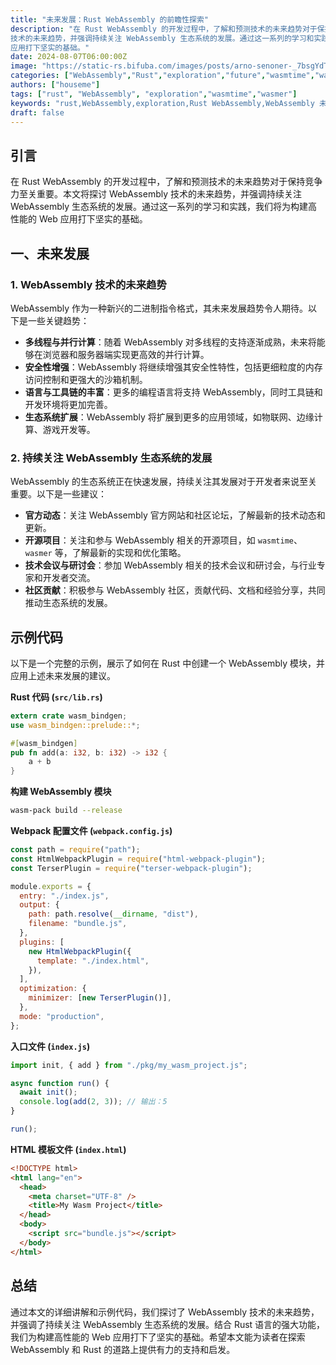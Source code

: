 ```yaml
---
title: "未来发展：Rust WebAssembly 的前瞻性探索"
description: "在 Rust WebAssembly 的开发过程中，了解和预测技术的未来趋势对于保持竞争力至关重要。本文将探讨 WebAssembly
技术的未来趋势，并强调持续关注 WebAssembly 生态系统的发展。通过这一系列的学习和实践，我们将为构建高性能的 Web
应用打下坚实的基础。"
date: 2024-08-07T06:00:00Z
image: "https://static-rs.bifuba.com/images/posts/arno-senoner-_7bsgYdTTVE-unsplash.jpg"
categories: ["WebAssembly","Rust","exploration","future","wasmtime","wasmer"]
authors: ["houseme"]
tags: ["rust", "WebAssembly", "exploration","wasmtime","wasmer"]
keywords: "rust,WebAssembly,exploration,Rust WebAssembly,WebAssembly 未来，WebAssembly 生态系统"
draft: false
---
```


## 引言

在 Rust
WebAssembly 的开发过程中，了解和预测技术的未来趋势对于保持竞争力至关重要。本文将探讨 WebAssembly 技术的未来趋势，并强调持续关注 WebAssembly 生态系统的发展。通过这一系列的学习和实践，我们将为构建高性能的 Web 应用打下坚实的基础。

## 一、未来发展

### 1. **WebAssembly 技术的未来趋势**

WebAssembly 作为一种新兴的二进制指令格式，其未来发展趋势令人期待。以下是一些关键趋势：

- **多线程与并行计算**：随着 WebAssembly 对多线程的支持逐渐成熟，未来将能够在浏览器和服务器端实现更高效的并行计算。
- **安全性增强**：WebAssembly 将继续增强其安全性特性，包括更细粒度的内存访问控制和更强大的沙箱机制。
- **语言与工具链的丰富**：更多的编程语言将支持 WebAssembly，同时工具链和开发环境将更加完善。
- **生态系统扩展**：WebAssembly 将扩展到更多的应用领域，如物联网、边缘计算、游戏开发等。

### 2. **持续关注 WebAssembly 生态系统的发展**

WebAssembly 的生态系统正在快速发展，持续关注其发展对于开发者来说至关重要。以下是一些建议：

- **官方动态**：关注 WebAssembly 官方网站和社区论坛，了解最新的技术动态和更新。
- **开源项目**：关注和参与 WebAssembly 相关的开源项目，如 `wasmtime`、`wasmer` 等，了解最新的实现和优化策略。
- **技术会议与研讨会**：参加 WebAssembly 相关的技术会议和研讨会，与行业专家和开发者交流。
- **社区贡献**：积极参与 WebAssembly 社区，贡献代码、文档和经验分享，共同推动生态系统的发展。

## 示例代码

以下是一个完整的示例，展示了如何在 Rust 中创建一个 WebAssembly 模块，并应用上述未来发展的建议。

**Rust 代码 (`src/lib.rs`)**

```rust
extern crate wasm_bindgen;
use wasm_bindgen::prelude::*;

#[wasm_bindgen]
pub fn add(a: i32, b: i32) -> i32 {
    a + b
}
```

**构建 WebAssembly 模块**

```bash
wasm-pack build --release
```

**Webpack 配置文件 (`webpack.config.js`)**

```javascript
const path = require("path");
const HtmlWebpackPlugin = require("html-webpack-plugin");
const TerserPlugin = require("terser-webpack-plugin");

module.exports = {
  entry: "./index.js",
  output: {
    path: path.resolve(__dirname, "dist"),
    filename: "bundle.js",
  },
  plugins: [
    new HtmlWebpackPlugin({
      template: "./index.html",
    }),
  ],
  optimization: {
    minimizer: [new TerserPlugin()],
  },
  mode: "production",
};
```

**入口文件 (`index.js`)**

```javascript
import init, { add } from "./pkg/my_wasm_project.js";

async function run() {
  await init();
  console.log(add(2, 3)); // 输出：5
}

run();
```

**HTML 模板文件 (`index.html`)**

```html
<!DOCTYPE html>
<html lang="en">
  <head>
    <meta charset="UTF-8" />
    <title>My Wasm Project</title>
  </head>
  <body>
    <script src="bundle.js"></script>
  </body>
</html>
```

## 总结

通过本文的详细讲解和示例代码，我们探讨了 WebAssembly 技术的未来趋势，并强调了持续关注 WebAssembly 生态系统的发展。结合 Rust
语言的强大功能，我们为构建高性能的 Web 应用打下了坚实的基础。希望本文能为读者在探索 WebAssembly 和 Rust 的道路上提供有力的支持和启发。
